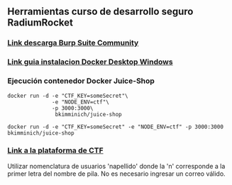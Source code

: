 ## Herramientas curso de desarrollo seguro RadiumRocket
### [Link descarga Burp Suite Community](https://portswigger.net/burp/communitydownload) 

### [Link guia instalacion Docker Desktop Windows](https://docs.docker.com/desktop/setup/install/windows-install/)


### Ejecución contenedor Docker Juice-Shop
```
docker run -d -e "CTF_KEY=someSecret"\
              -e "NODE_ENV=ctf"\
              -p 3000:3000\
               bkimminich/juice-shop

docker run -d -e "CTF_KEY=someSecret" -e "NODE_ENV=ctf" -p 3000:3000 bkimminich/juice-shop
```
### [Link a la plataforma de CTF](https://ctf.vbolzani.work)
Utilizar nomenclatura de usuarios 'napellido' donde la 'n' corresponde a la primer letra del nombre de pila.
No es necesario ingresar un correo válido.
